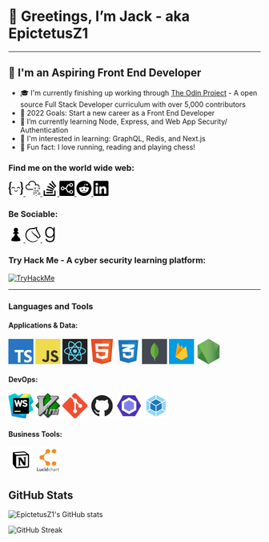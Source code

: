 # 👋 Greetings, I’m Jack - aka EpictetusZ1

---

## 🔭 I'm an Aspiring Front End Developer

- 🎓 I'm currently finishing up working through [The Odin Project][Odin] - A open source Full Stack Developer curriculum with over 5,000 contributors
- 🚀 2022 Goals: Start a new career as a Front End Developer
- 🌱 I’m currently learning Node, Express, and Web App Security/ Authentication
- 👀 I'm interested in learning: GraphQL, Redis, and Next.js
- 👟 Fun fact: I love running, reading and playing chess!

### Find me on the world wide web:

<a href="https://exercism.org/profiles/EpictetusZ1" target="blank">
    <img src="assets/exercism.svg" alt="exercisim" height="30">
</a>
<a href="https://tryhackme.com/p/Epictetus" target="blank">
    <img src="assets/tryhackme.svg" alt="try hack me" height="30">
</a>
<a href="https://stackoverflow.com/users/18433029/epictetusz1" target="blank">
    <img src="assets/stackoverflow.svg" alt="Stack overflow" height="30">
</a>
<a href="https://stackshare.io/epictetusz1" target="blank">
    <img src="assets/stackshare.svg" alt="stack share" height="30">
</a>
<a href="https://www.reddit.com/user/SenecaTheStriver" target="blank">
    <img src="assets/reddit.svg" alt="reddit" height="30">
</a>
<a href="https://www.linkedin.com/in/heaton-jack" target="blank">
    <img src="assets/linkedin.svg" alt="linkedin" height="30">
</a>

### Be Sociable:
<a href="https://www.chess.com/member/epictetusz1" target="blank">
    <img src="assets/pawn2-01.svg" alt="chess.com" height="30">
</a>
<a href="https://lichess.org/@/EpictetusZ1" target="blank">
    <img src="assets/lichess.svg" alt="li chess" height="30">
</a>
<a href="https://www.goodreads.com/user/show/148809260-jack-heaton" target="blank">
    <img src="assets/goodreads.svg" alt="good reads" height="30">
</a>

### Try Hack Me - A cyber security learning platform:

<a href="https://tryhackme.com/p/Epictetus" target="blank">
<img src="https://tryhackme-badges.s3.amazonaws.com/Epictetus.png" alt="TryHackMe">
</a>

<hr>

### Languages and Tools

#### Applications & Data:
<img src="assets/stackAssets/typeScript.jpeg" alt="TypeScript" height="50">
<img src="assets/stackAssets/javascript.jpeg" alt="JavaScript" height="50">
<img src="assets/stackAssets/react.png" alt="React" height="50">
<img src="assets/stackAssets/html5.png" alt="HTML 5" height="50">
<img src="assets/stackAssets/css3.png" alt="CSS3" height="50">
<img src="assets/stackAssets/mongo.png" alt="MongoDB" height="50">
<img src="assets/stackAssets/firebase.jpeg" alt="firebase" height="50">
<img src="assets/stackAssets/node.png" alt="Node" height="50">

#### DevOps:
<img src="assets/stackAssets/webStorm.png" alt="WebStorm" height="50"> 
<img src="assets/stackAssets/vim.png" alt="Vim" height="50">
<img src="assets/stackAssets/git.png" alt="Git" height="50">
<img src="assets/stackAssets/gitHub.jpeg" alt="GitHub" height="50">
<img src="assets/stackAssets/esLint.jpeg" alt="ESLint" height="50">
<img src="assets/stackAssets/webpack.png" alt="Webpack" height="50">

#### Business Tools:
<img src="assets/stackAssets/notion.jpeg" alt="Notion" height="50">
<img src="assets/stackAssets/lucid.png" alt="Lucid Chart" height="50">


## GitHub Stats

![EpictetusZ1's GitHub stats](https://github-readme-stats.vercel.app/api?username=epictetusZ1&theme=radical)


![GitHub Streak](https://github-readme-streak-stats.herokuapp.com?user=epictetusz1&theme=radical&date_format=j%20M%5B%20Y%5D)


[Odin]: https://www.theodinproject.com/
